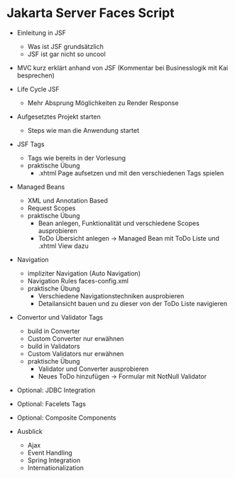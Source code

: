 # Jakarta Server Faces Script

- Einleitung in JSF
    - Was ist JSF grundsätzlich
    - JSF ist gar nicht so uncool
- MVC kurz erklärt anhand von JSF (Kommentar bei Businesslogik mit Kai besprechen)
- Life Cycle JSF
    - Mehr Absprung Möglichkeiten zu Render Response
- Aufgesetztes Projekt starten
    - Steps wie man die Anwendung startet
- JSF Tags
    - Tags wie bereits in der Vorlesung
    - praktische Übung
        - .xhtml Page aufsetzen und mit den verschiedenen Tags spielen
- Managed Beans
    - XML und Annotation Based
    - Request Scopes
    - praktische Übung
        - Bean anlegen, Funktionalität und verschiedene Scopes ausprobieren
        - ToDo Übersicht anlegen -> Managed Bean mit ToDo Liste und .xhtml View dazu
- Navigation
    - impliziter Navigation (Auto Navigation)
    - Navigation Rules faces-config.xml
    - praktische Übung
        - Verschiedene Navigationstechniken ausprobieren
        - Detailansicht bauen und zu dieser von der ToDo Liste navigieren
- Convertor und Validator Tags
    - build in Converter
    - Custom Converter nur erwähnen
    - build in Validators
    - Custom Validators nur erwähnen
    - praktische Übung
        - Validator und Converter ausprobieren
        - Neues ToDo hinzufügen -> Formular mit NotNull Validator

- Optional: JDBC Integration
- Optional: Facelets Tags
- Optional: Composite Components

- Ausblick
    - Ajax
    - Event Handling
    - Spring Integration
    - Internationalization